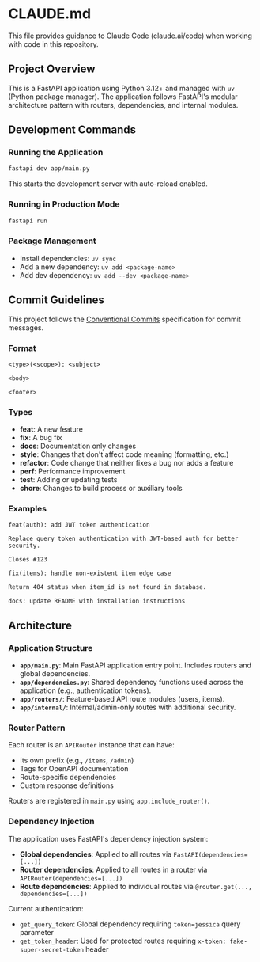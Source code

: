 # CLAUDE.md

This file provides guidance to Claude Code (claude.ai/code) when working with code in this repository.

## Project Overview

This is a FastAPI application using Python 3.12+ and managed with `uv` (Python package manager). The application follows FastAPI's modular architecture pattern with routers, dependencies, and internal modules.

## Development Commands

### Running the Application
```bash
fastapi dev app/main.py
```
This starts the development server with auto-reload enabled.

### Running in Production Mode
```bash
fastapi run
```

### Package Management
- Install dependencies: `uv sync`
- Add a new dependency: `uv add <package-name>`
- Add dev dependency: `uv add --dev <package-name>`

## Commit Guidelines

This project follows the [Conventional Commits](https://www.conventionalcommits.org/) specification for commit messages.

### Format
```
<type>(<scope>): <subject>

<body>

<footer>
```

### Types
- **feat**: A new feature
- **fix**: A bug fix
- **docs**: Documentation only changes
- **style**: Changes that don't affect code meaning (formatting, etc.)
- **refactor**: Code change that neither fixes a bug nor adds a feature
- **perf**: Performance improvement
- **test**: Adding or updating tests
- **chore**: Changes to build process or auxiliary tools

### Examples
```
feat(auth): add JWT token authentication

Replace query token authentication with JWT-based auth for better security.

Closes #123
```

```
fix(items): handle non-existent item edge case

Return 404 status when item_id is not found in database.
```

```
docs: update README with installation instructions
```

## Architecture

### Application Structure
- **`app/main.py`**: Main FastAPI application entry point. Includes routers and global dependencies.
- **`app/dependencies.py`**: Shared dependency functions used across the application (e.g., authentication tokens).
- **`app/routers/`**: Feature-based API route modules (users, items).
- **`app/internal/`**: Internal/admin-only routes with additional security.

### Router Pattern
Each router is an `APIRouter` instance that can have:
- Its own prefix (e.g., `/items`, `/admin`)
- Tags for OpenAPI documentation
- Route-specific dependencies
- Custom response definitions

Routers are registered in `main.py` using `app.include_router()`.

### Dependency Injection
The application uses FastAPI's dependency injection system:
- **Global dependencies**: Applied to all routes via `FastAPI(dependencies=[...])`
- **Router dependencies**: Applied to all routes in a router via `APIRouter(dependencies=[...])`
- **Route dependencies**: Applied to individual routes via `@router.get(..., dependencies=[...])`

Current authentication:
- `get_query_token`: Global dependency requiring `token=jessica` query parameter
- `get_token_header`: Used for protected routes requiring `x-token: fake-super-secret-token` header
